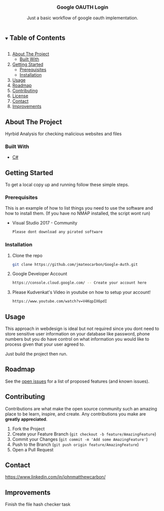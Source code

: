 <!--
*** Thanks for checking out the Best-README-Template. If you have a suggestion
*** that would make this better, please fork the repo and create a pull request
*** or simply open an issue with the tag "enhancement".
*** Thanks again! Now go create something AMAZING! :D
***
***
***
*** To avoid retyping too much info. Do a search and replace for the following:
*** github_username, repo_name, twitter_handle, email, project_title, project_description
-->



<!-- PROJECT SHIELDS -->
<!--
*** I'm using markdown "reference style" links for readability.
*** Reference links are enclosed in brackets [ ] instead of parentheses ( ).
*** See the bottom of this document for the declaration of the reference variables
*** for contributors-url, forks-url, etc. This is an optional, concise syntax you may use.
*** https://www.markdownguide.org/basic-syntax/#reference-style-links
-->



<!-- PROJECT LOGO -->
<br />
<p align="center">
  <a href="https://github.com/jmateocarbon/python-cve-checker">
  </a>

  <h3 align="center">Google OAUTH Login</h3>

  <p align="center">
    Just a basic workflow of google oauth implementation.
  </p>
</p>



<!-- TABLE OF CONTENTS -->
<details open="open">
  <summary><h2 style="display: inline-block">Table of Contents</h2></summary>
  <ol>
    <li>
      <a href="#about-the-project">About The Project</a>
      <ul>
        <li><a href="#built-with">Built With</a></li>
      </ul>
    </li>
    <li>
      <a href="#getting-started">Getting Started</a>
      <ul>
        <li><a href="#prerequisites">Prerequisites</a></li>
        <li><a href="#installation">Installation</a></li>
      </ul>
    </li>
    <li><a href="#usage">Usage</a></li>
    <li><a href="#roadmap">Roadmap</a></li>
    <li><a href="#contributing">Contributing</a></li>
    <li><a href="#license">License</a></li>
    <li><a href="#contact">Contact</a></li>
    <li><a href="#Improvements">Improvements</a></li>
  </ol>
</details>



<!-- ABOUT THE PROJECT -->
## About The Project

Hyrbid Analysis for checking malicious websites and files

### Built With

* [C#](https://docs.microsoft.com/en-us/visualstudio/get-started/csharp/?view=vs-2019)

<!-- GETTING STARTED -->
## Getting Started

To get a local copy up and running follow these simple steps.

### Prerequisites

This is an example of how to list things you need to use the software and how to install them. (If you have no NMAP installed, the script wont run)

* Visual Studio 2017 - Community
  ```sh
  Please dont download any pirated software
  ```
### Installation

1. Clone the repo
   ```sh
   git clone https://github.com/jmateocarbon/Google-Auth.git
   ```
2. Google Developer Account
   ```sh
   https://console.cloud.google.com/ -- Create your account here

   ``` 
3. Please Kudvenkat's Video in youtube on how to setup your account!
   ```sh
   https://www.youtube.com/watch?v=V4KqpIX6pdI
   ```

<!-- USAGE EXAMPLES -->
## Usage

This approach in webdesign is ideal but not required since you dont need to store sensitive user information on your database 
like password, phone numbers but you do have control on what information you would like to process given that your user agreed to.

Just build the project then run.

<!-- ROADMAP -->
## Roadmap
See the [open issues](https://github.com/jmateocarbon/basic-mvc-google-auth/issues) for a list of proposed features (and known issues).

<!-- CONTRIBUTING -->
## Contributing

Contributions are what make the open source community such an amazing place to be learn, inspire, and create. Any contributions you make are **greatly appreciated**.

1. Fork the Project
2. Create your Feature Branch (`git checkout -b feature/AmazingFeature`)
3. Commit your Changes (`git commit -m 'Add some AmazingFeature'`)
4. Push to the Branch (`git push origin feature/AmazingFeature`)
5. Open a Pull Request

<!-- CONTACT -->
## Contact
https://www.linkedin.com/in/johnmatthewcarbon/

## Improvements
Finish the file hash checker task
<!-- MARKDOWN LINKS & IMAGES -->
<!-- https://www.markdownguide.org/basic-syntax/#reference-style-links -->

